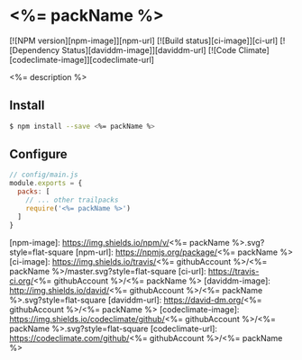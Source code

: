 # <%= packName %>

[![NPM version][npm-image]][npm-url]
[![Build status][ci-image]][ci-url]
[![Dependency Status][daviddm-image]][daviddm-url]
[![Code Climate][codeclimate-image]][codeclimate-url]

<%= description %>

## Install

```sh
$ npm install --save <%= packName %>
```

## Configure

```js
// config/main.js
module.exports = {
  packs: [
    // ... other trailpacks
    require('<%= packName %>')
  ]
}
```

[npm-image]: https://img.shields.io/npm/v/<%= packName %>.svg?style=flat-square
[npm-url]: https://npmjs.org/package/<%= packName %>
[ci-image]: https://img.shields.io/travis/<%= githubAccount %>/<%= packName %>/master.svg?style=flat-square
[ci-url]: https://travis-ci.org/<%= githubAccount %>/<%= packName %>
[daviddm-image]: http://img.shields.io/david/<%= githubAccount %>/<%= packName %>.svg?style=flat-square
[daviddm-url]: https://david-dm.org/<%= githubAccount %>/<%= packName %>
[codeclimate-image]: https://img.shields.io/codeclimate/github/<%= githubAccount %>/<%= packName %>.svg?style=flat-square
[codeclimate-url]: https://codeclimate.com/github/<%= githubAccount %>/<%= packName %>

